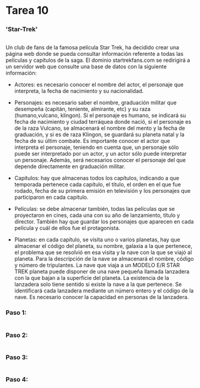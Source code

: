 # Tarea 10

### 'Star-Trek'

![<image>](https://areajugones.sport.es/wp-content/uploads/2020/07/star-trek-discovery-1080x609.jpeg.webp)

Un club de fans de la famosa película Star Trek, ha decidido crear una página web donde se pueda consultar información referente a todas las películas y capítulos de la saga. El dominio startrekfans.com se redirigirá a un servidor web que consulte una base de datos con la siguiente información:

- Actores: es necesario conocer el nombre del actor, el personaje que interpreta, la fecha de nacimiento y su nacionalidad.

- Personajes: es necesario saber el nombre, graduación militar que desempeña (capitán, teniente, almirante, etc) y su raza (humano,vulcano, klingon). Si el personaje es humano, se indicará su fecha de nacimiento y ciudad terráquea donde nació, si el personaje es de la raza Vulcano, se almacenará el nombre del mento y la fecha de graduación, y si es de raza Klingon, se guardará su planeta natal y la fecha de su últim combate. Es importante conocer el actor que interpreta el personaje, teniendo en cuenta que, un personaje sólo puede ser interpretado por un actor, y un actor sólo puede interpretar un personaje. Además, será necesarios conocer el personaje del que depende directamente en graduación militar.

- Capítulos: hay que almacenas todos los capítulos, indicando a que temporada pertenece cada capítulo, el título, el orden en el que fue rodado, fecha de su primera emisión en televisión y los personajes que participaron en cada capítulo.

- Películas: se debe almacenar también, todas las películas que se proyectaron en cines, cada una con su año de lanzamiento, título y director. También hay que guardar los personajes que aparecen en cada película y cuál de ellos fue el protagonista.

- Planetas: en cada capítulo, se visita uno o varios planetas, hay que almacenar el código del planeta, su nombre, galaxia a la que pertenece, el problema que se resolvió en esa visita y la nave con la que se viajó al planeta. Para la descripción de la nave se almacenará el nombre, código y número de tripulantes. La nave que viaja a un MODELO E/R STAR TREK planeta puede disponer de una nave pequeña llamada lanzadera con la que bajan a la superficie del planeta. La existencia de la lanzadera solo tiene sentido si existe la nave a la que pertenece. Se identificará cada lanzadera mediante un número entero y el código de la nave. Es necesario conocer la capacidad en personas de la lanzadera.

### Paso 1:

![<image>](file:///home/daw/Escritorio/Ejercicio10-Paso%201.drawio.png)

### Paso 2:

![<image>](file:///home/daw/Escritorio/Ejercicio10-Paso%202.drawio.png)

### Paso 3:

![<image>](file:///home/daw/Escritorio/Ejercicio10-Paso%203.drawio.png)

### Paso 4:

![<image>](file:///home/daw/Escritorio/Ejercicio10-Paso%204.drawio.png)
